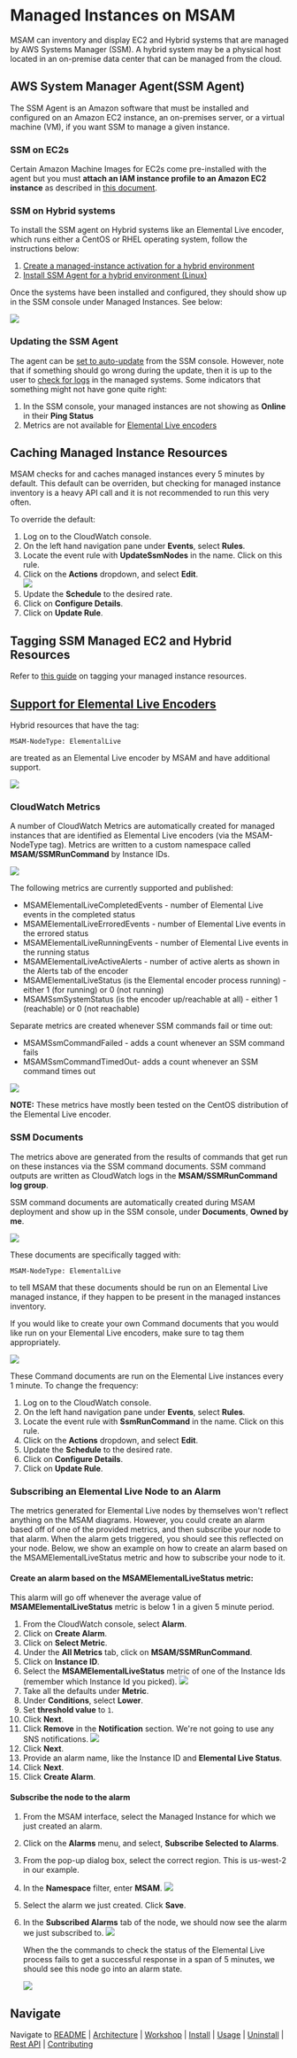 # Managed Instances on MSAM
MSAM can inventory and display EC2 and Hybrid systems that are managed by AWS Systems Manager (SSM). A hybrid system may be a physical host located in an on-premise data center that can be managed from the cloud. 

## AWS System Manager Agent(SSM Agent) 
The SSM Agent is an Amazon software that must be installed and configured on an Amazon EC2 instance, an on-premises server, or a virtual machine (VM), if you want SSM to manage a given instance.

### SSM on EC2s
Certain Amazon Machine Images for EC2s come pre-installed with the agent but you must **attach an IAM instance profile to an Amazon EC2 instance** as described in [this document](https://docs.aws.amazon.com/systems-manager/latest/userguide/setup-launch-managed-instance.html). 

### SSM on Hybrid systems
To install the SSM agent on Hybrid systems like an Elemental Live encoder, which runs either a CentOS or RHEL operating system, follow the instructions below:
1. [Create a managed-instance activation for a hybrid environment](https://docs.aws.amazon.com/systems-manager/latest/userguide/sysman-managed-instance-activation.html)
1. [Install SSM Agent for a hybrid environment (Linux)](https://docs.aws.amazon.com/systems-manager/latest/userguide/sysman-install-managed-linux.html)

Once the systems have been installed and configured, they should show up in the SSM console under Managed Instances. See below:

![](images/ssm-managed-instances.png)


### Updating the SSM Agent

The agent can be [set to auto-update](https://docs.aws.amazon.com/systems-manager/latest/userguide/ssm-agent-automatic-updates.html) from the SSM console. However, note that if something should go wrong during the update, then it is up to the user to [check for logs](https://docs.aws.amazon.com/systems-manager/latest/userguide/sysman-agent-logs.html) in the managed systems. 
Some indicators that something might not have gone quite right:
1. In the SSM console, your managed instances are not showing as **Online** in their **Ping Status**
1. Metrics are not available for [Elemental Live encoders](#support-for-elemental-live-encoders)


## Caching Managed Instance Resources
MSAM checks for and caches managed instances every 5 minutes by default. This default can be overriden, but checking for managed instance inventory is a heavy API call and it is not recommended to run this very often. 

To override the default:
1. Log on to the CloudWatch console.
1. On the left hand navigation pane under **Events**, select **Rules**.
1. Locate the event rule with **UpdateSsmNodes** in the name. Click on this rule.
1. Click on the **Actions** dropdown, and select **Edit**.   
    ![](images/ssm-node-update-interval.png)
1. Update the **Schedule** to the desired rate.
1. Click on **Configure Details**. 
1. Click on **Update Rule**. 


## Tagging SSM Managed EC2 and Hybrid Resources


Refer to [this guide]( https://github.com/awslabs/aws-media-services-application-mapper/blob/main/docs/RESOURCE_TAGS.md#ssm-managed-ec2-and-hybrid-resources) on tagging your managed instance resources.


## [Support for Elemental Live Encoders](#support-for-elemental-live-encoders)

Hybrid resources that have the tag:

`MSAM-NodeType: ElementalLive` 

are treated as an Elemental Live encoder by MSAM and have additional support.

![](images/ssm-elemental-live-tag.png)


### CloudWatch Metrics

A number of CloudWatch Metrics are automatically created for managed instances that are identified as Elemental Live encoders (via the MSAM-NodeType tag). Metrics are written to a custom namespace called **MSAM/SSMRunCommand** by Instance IDs. 

![](images/ssm-custom-namespace.png)

The following metrics are currently supported and published:
* MSAMElementalLiveCompletedEvents - number of Elemental Live events in the completed status
* MSAMElementalLiveErroredEvents - number of Elemental Live events in the errored status
* MSAMElementalLiveRunningEvents - number of Elemental Live events in the running status
* MSAMElementalLiveActiveAlerts - number of active alerts as shown in the Alerts tab of the encoder
* MSAMElementalLiveStatus (is the Elemental encoder process running) - either 1 (for running) or 0 (not running)
* MSAMSsmSystemStatus (is the encoder up/reachable at all) - either 1 (reachable) or 0 (not reachable)

Separate metrics are created whenever SSM commands fail or time out:
* MSAMSsmCommandFailed - adds a count whenever an SSM command fails
* MSAMSsmCommandTimedOut- adds a count whenever an SSM command times out

![](images/ssm-live-encoder-metrics.png)

**NOTE:** These metrics have mostly been tested on the CentOS distribution of the Elemental Live encoder.

### SSM Documents
The metrics above are generated from the results of commands that get run on these instances via the SSM command documents. SSM command outputs are written as CloudWatch logs in the **MSAM/SSMRunCommand log group**.

SSM command documents are automatically created during MSAM deployment and show up in the SSM console, under **Documents**, **Owned by me**.

![](images/ssm-documents.png)

These documents are specifically tagged with:

`MSAM-NodeType: ElementalLive`

to tell MSAM that these documents should be run on an Elemental Live managed instance, if they happen to be present in the managed instances inventory. 

If you would like to create your own Command documents that you would like run on your Elemental Live encoders, make sure to tag them appropriately.

![](images/ssm-document-tag.png)

These Command documents are run on the Elemental Live instances every 1 minute. To change the frequency:

1. Log on to the CloudWatch console.
1. On the left hand navigation pane under **Events**, select **Rules**.
1. Locate the event rule with **SsmRunCommand** in the name. Click on this rule.
1. Click on the **Actions** dropdown, and select **Edit**.
1. Update the **Schedule** to the desired rate.
1. Click on **Configure Details**. 
1. Click on **Update Rule**. 

### Subscribing an Elemental Live Node to an Alarm

The metrics generated for Elemental Live nodes by themselves won't reflect anything on the MSAM diagrams. However, you could create an alarm based off of one of the provided metrics, and then subscribe your node to that alarm. When the alarm gets triggered, you should see this reflected on your node. Below, we show an example on how to create an alarm based on the MSAMElementalLiveStatus metric and how to subscribe your node to it.  

#### Create an alarm based on the MSAMElementalLiveStatus metric:
This alarm will go off whenever the average value of **MSAMElementalLiveStatus** metric is below 1 in a given 5 minute period.

1. From the CloudWatch console, select **Alarm**.
1. Click on **Create Alarm**.
1. Click on **Select Metric**.
1. Under the **All Metrics** tab, click on **MSAM/SSMRunCommand**.
1. Click on **Instance ID**.
1. Select the **MSAMElementalLiveStatus** metric of one of the Instance Ids (remember which Instance Id you picked).
![](images/ssm-live-status-metric.png)
1. Take all the defaults under **Metric**.
1. Under **Conditions**, select **Lower**.
1. Set **threshold value** to `1`. 
1. Click **Next**.
1. Click **Remove** in the **Notification** section. We're not going to use any SNS notifications.
![](images/ssm-remove-alarm-notification.png)
1. Click **Next**.
1. Provide an alarm name, like the Instance ID and **Elemental Live Status**.
1. Click **Next**.
1. Click **Create Alarm**.


#### Subscribe the node to the alarm
1. From the MSAM interface, select the Managed Instance for which we just created an alarm.
1. Click on the **Alarms** menu, and select, **Subscribe Selected to Alarms**.
1. From the pop-up dialog box, select the correct region. This is us-west-2 in our example.
1. In the **Namespace** filter, enter **MSAM**.
    ![](images/ssm-subscribe-alarm.png)
1. Select the alarm we just created. Click **Save**.
1. In the **Subscribed Alarms** tab of the node, we should now see the alarm we just subscribed to.
![](images/ssm-node-subscribed-to-alarm.png)

    When the the commands to check the status of the Elemental Live process fails to get a successful response in a span of 5 minutes, we should see this node go into an alarm state.

    ![](images/ssm-node-in-alarm-state.png)


## Navigate

Navigate to [README](../README.md) | [Architecture](https://docs.aws.amazon.com/solutions/latest/media-services-application-mapper/architecture-overview.html) |  [Workshop](WORKSHOP.md) | [Install](https://docs.aws.amazon.com/solutions/latest/media-services-application-mapper/automated-deployment.html) | [Usage](https://docs.aws.amazon.com/solutions/latest/media-services-application-mapper/using-the-browser-application.html) | [Uninstall](https://docs.aws.amazon.com/solutions/latest/media-services-application-mapper/uninstall-the-solution.html) | [Rest API](REST_API.md) | [Contributing](../CONTRIBUTING.md)
